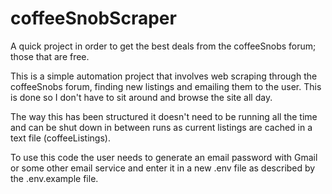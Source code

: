# coffeeSnobScraper

A quick project in order to get the best deals from the coffeeSnobs forum; those that are free.

This is a simple automation project that involves web scraping through the coffeeSnobs forum, finding new listings and emailing them to the user. This is done so I don't have to sit around and browse the site all day.

The way this has been structured it doesn't need to be running all the time and can be shut down in between runs as current listings are cached in a text file (coffeeListings).

To use this code the user needs to generate an email password with Gmail or some other email service and enter it in a new .env file as described by the .env.example file.
